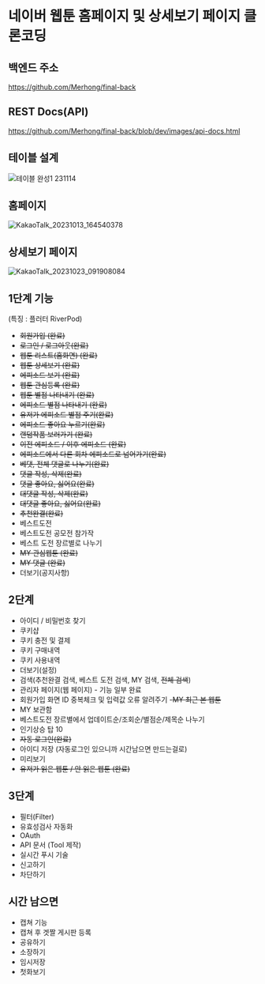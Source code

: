 # 네이버 웹툰 홈페이지 및 상세보기 페이지 클론코딩


## 백엔드 주소
https://github.com/Merhong/final-back

## REST Docs(API)
https://github.com/Merhong/final-back/blob/dev/images/api-docs.html

## 테이블 설계
![테이블 완성1 231114](https://github.com/Merhong/final-front/assets/135561696/e4c275d7-3541-4113-88dd-9cce090eedbb)


## 홈페이지

![KakaoTalk_20231013_164540378](https://github.com/Merhong/toy-front/assets/78343061/fbb6813f-84a7-42a0-811a-86e925785d12)

## 상세보기 페이지

![KakaoTalk_20231023_091908084](https://github.com/Merhong/toy-front/assets/78343061/01cf3707-c296-4eab-81f5-749e0aede679)

## 1단계 기능

(특징 : 플러터 RiverPod)

- ~~회원가입 (완료)~~
- ~~로그인 / 로그아웃(완료)~~
- ~~웹툰 리스트(홈화면) (완료)~~
- ~~웹툰 상세보기 (완료)~~
- ~~에피소드 보기 (완료)~~
- ~~웹툰 관심등록 (완료)~~
- ~~웹툰 별점 나타내기 (완료)~~
- ~~에피소드 별점 나타내기 (완료)~~
- ~~유저가 에피소드 별점 주기(완료)~~
- ~~에피소드 좋아요 누르기(완료)~~
- ~~랜덤작품 보러가기 (완료)~~
- ~~이전 에피소드 / 이후 에피소드 (완료)~~
- ~~에피소드에서 다른 회차 에피소드로 넘어가기(완료)~~
- ~~베댓, 전체 댓글로 나누기(완료)~~
- ~~댓글 작성, 삭제(완료)~~
- ~~댓글 좋아요, 싫어요(완료)~~
- ~~대댓글 작성, 삭제(완료)~~
- ~~대댓글 좋아요, 싫어요(완료)~~
- ~~추천완결(완료)~~
- 베스트도전
- 베스트도전 공모전 참가작
- 베스트 도전 장르별로 나누기
- ~~MY 관심웹툰 (완료)~~
- ~~MY 댓글 (완료)~~
- 더보기(공지사항)

## 2단계

- 아이디 / 비밀번호 찾기
- 쿠키샵
- 쿠키 충전 및 결제
- 쿠키 구매내역
- 쿠키 사용내역
- 더보기(설정)
- 검색(추천완결 검색, 베스트 도전 검색, MY 검색, ~~전체 검색~~)
- 관리자 페이지(웹 페이지) - 기능 일부 완료
- 회원가입 화면 ID 중복체크 및 입력값 오류 알려주기
-~~MY 최근 본 웹툰~~
- MY 보관함
- 베스트도전 장르별에서 업데이트순/조회순/별점순/제목순 나누기
- 인기상승 탑 10
- ~~자동 로그인(완료)~~
- 아이디 저장 (자동로그인 있으니까 시간남으면 만드는걸로)
- 미리보기
- ~~유저가 읽은 웹툰 / 안 읽은 웹툰 (완료)~~
  
## 3단계
- 필터(Filter)
- 유효성검사 자동화
- OAuth
- API 문서 (Tool 제작)
- 실시간 푸시 기술
- 신고하기
- 차단하기
  
## 시간 남으면
- 캡쳐 기능
- 캡쳐 후 겟짤 게시판 등록
- 공유하기
- 소장하기
- 임시저장
- 첫화보기
